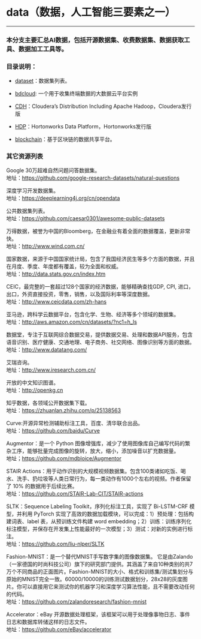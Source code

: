 # data（数据，人工智能三要素之一）
-------------------------------

### 本分支主要汇总AI数据，包括开源数据集、收费数据集、数据获取工具、数据加工工具等。

### 目录说明：

* [dataset](https://github.com/jamess010/AIOpen/edit/master/data/dataset)：数据集列表。

* [bdcloud](https://github.com/jamess010/AIOpen/edit/master/data/bdcloud): 一个用于收集终端数据的大数据云平台实例

* [CDH](https://github.com/jamess010/AIOpen/edit/master/data/CDH)：Cloudera’s Distribution Including Apache Hadoop，Cloudera发行版

* [HDP](https://github.com/jamess010/AIOpen/edit/master/data/HDP)：Hortonworks Data Platform，Hortonworks发行版

* [blockchain](https://github.com/jamess010/AIOpen/edit/master/data/blockchain)：基于区块链的数据共享平台。

### 其它资源列表

Google 30万超难自然问题问答数据集。</br>
地址：https://github.com/google-research-datasets/natural-questions

深度学习开发数据集。</br>
地址：https://deeplearning4j.org/cn/opendata

公共数据集列表。</br>
地址：https://github.com/caesar0301/awesome-public-datasets

万得数据，被誉为中国的Bloomberg，在金融业有着全面的数据覆盖，更新非常快。</br>
地址：http://www.wind.com.cn/

国家数据，来源于中国国家统计局，包含了我国经济民生等多个方面的数据，并且在月度、季度、年度都有覆盖，较为全面和权威。</br>
地址：http://data.stats.gov.cn/index.htm

CEIC，最完整的一套超过128个国家的经济数据，能够精确查找GDP, CPI, 进口，出口，外资直接投资，零售，销售，以及国际利率等深度数据。</br>
地址：http://www.ceicdata.com/zh-hans

亚马逊，跨科学云数据平台，包含化学、生物、经济等多个领域的数据集。</br>
地址：http://aws.amazon.com/cn/datasets/?nc1=h_ls

数据堂，专注于互联网综合数据交易，提供数据交易、处理和数据API服务，包含语音识别、医疗健康、交通地理、电子商务、社交网络、图像识别等方面的数据。</br>
地址：http://www.datatang.com/

艾瑞咨询。</br>
地址：http://www.iresearch.com.cn/

开放的中文知识图谱。</br>
地址：http://openkg.cn

知乎数据，各领域公开数据集下载。</br>
地址：https://zhuanlan.zhihu.com/p/25138563

Curve:开源异常检测辅助标注工具，百度、清华联合出品。</br>
地址：https://github.com/baidu/Curve

Augmentor：是一个 Python 图像增强库，减少了使用图像库自己编写代码的繁杂工序，能够批量完成图像的旋转，放大，缩小，添加噪音以扩充数据量。</br>
地址；https://github.com/mdbloice/Augmentor


STAIR Actions：用于动作识别的大规模视频数据集。包含100类诸如吃饭、喝水、洗手、扔垃圾等人类日常行为，每一类动作有1000个左右的视频。作者保留了 10% 的数据用于后续比赛。</br>
地址：https://github.com/STAIR-Lab-CIT/STAIR-actions

SLTK：Sequence Labeling Toolkit，序列化标注工具，实现了 Bi-LSTM-CRF 模型，并利用 PyTorch 实现了高效的数据加载模块，可以完成：1）预处理：包括构建词表、label 表，从预训练文件构建 word embedding；2）训练：训练序列化标注模型，并保存在开发集上性能最好的一次模型；3）测试：对新的实例进行标注。</br>
地址：https://github.com/liu-nlper/SLTK


Fashion-MNIST：是一个替代MNIST手写数字集的图像数据集。 它是由Zalando（一家德国的时尚科技公司）旗下的研究部门提供。其涵盖了来自10种类别的共7万个不同商品的正面图片。Fashion-MNIST的大小、格式和训练集/测试集划分与原始的MNIST完全一致。60000/10000的训练测试数据划分，28x28的灰度图片。你可以直接用它来测试你的机器学习和深度学习算法性能，且不需要改动任何的代码。</br>
地址：https://github.com/zalandoresearch/fashion-mnist

Accelerator：eBay 开源数据处理框架，该框架可以用于处理像事物日志、事件日志和数据库转储这样的日志文件。</br>
地址：https://github.com/eBay/accelerator
